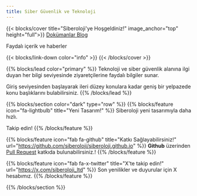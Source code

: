 ```yaml
---
title: Siber Güvenlik ve Teknoloji
---
```


{{< blocks/cover title="Siberoloji'ye Hoşgeldiniz!" image_anchor="top" height="full">}}
<a class="btn btn-lg btn-primary me-3 mb-4" href="/tr/docs/">
  Dokümanlar <i class="fas fa-arrow-alt-circle-right ms-2"></i>
</a>
<a class="btn btn-lg btn-secondary me-3 mb-4" href="/tr/blog">
  Blog <i class="fab fa-github ms-2 "></i>
</a>
<p class="lead mt-5">Faydalı içerik ve haberler</p>
{{< blocks/link-down color="info" >}}
{{< /blocks/cover >}}

{{% blocks/lead color="primary" %}}
Teknoloji ve siber güvenlik alanına ilgi duyan her bilgi seviyesinde ziyaretçilerine faydalı bilgiler sunar.

Giriş seviyesinden başlayarak ileri düzey konulara kadar geniş bir yelpazede konu başlıklarını bulabilirsiniz.
{{% /blocks/lead %}}

{{% blocks/section color="dark" type="row" %}}
{{% blocks/feature icon="fa-lightbulb" title="Yeni Tasarım!" %}}
Siberoloji yeni tasarımıyla daha hızlı.

Takip edin!
{{% /blocks/feature %}}

{{% blocks/feature icon="fab fa-github" title="Katkı Sağlayabilirsiniz!" url="https://github.com/siberoloji/siberoloji.github.io" %}}
**Github** üzerinden [Pull Request](https://github.com/siberoloji/siberoloji.github.io/pulls) katkıda bulunabilirsiniz.!
{{% /blocks/feature %}}

{{% blocks/feature icon="fab fa-x-twitter" title="X'te takip edin!" url="https://x.com/siberoloji_ltd" %}}
Son yenilikler ve duyurular için X hesabımız.
{{% /blocks/feature %}}

{{% /blocks/section %}}
